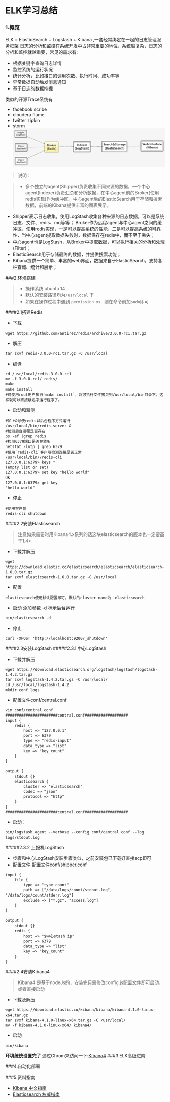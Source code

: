 # ELK学习总结
### 1.概览

ELK = ElasticSearch + Logstash + Kibana ,一套经常绑定在一起的日志管理服务框架
日志的分析和监控在系统开发中占非常重要的地位，系统越复杂，日志的分析和监控就越重要，常见的需求有:

* 根据关键字查询日志详情
* 监控系统的运行状况
* 统计分析，比如接口的调用次数、执行时间、成功率等
* 异常数据自动触发消息通知
* 基于日志的数据挖掘

类似的开源Trace系统有

* facebook scribe
* cloudera flume
* twitter zipkin
* storm
![platform](res/ELKR-log-platform.jpg )

>说明：

> * 多个独立的agent(Shipper)负责收集不同来源的数据，一个中心agent(Indexer)负责汇总和分析数据，在中心agent前的Broker(使用redis实现)作为缓冲区，中心agent后的ElasticSearch用于存储和搜索数据，前端的Kibana提供丰富的图表展示。
* Shipper表示日志收集，使用LogStash收集各种来源的日志数据，可以是系统日志、文件、redis、mq等等；
Broker作为远程agent与中心agent之间的缓冲区，使用redis实现，一是可以提高系统的性能，二是可以提高系统的可靠性，当中心agent提取数据失败时，数据保存在redis中，而不至于丢失；
* 中心agent也是LogStash，从Broker中提取数据，可以执行相关的分析和处理(Filter)；
* ElasticSearch用于存储最终的数据，并提供搜索功能；
* Kibana提供一个简单、丰富的web界面，数据来自于ElasticSearch，支持各种查询、统计和展示；

###2.环境搭建
> * 操作系统 ubuntu 14
> * 默认的安装路径均为`/usr/local` 下
> * 如果在操作过程中遇到 `permission xx ` 则在命令前加`sudu`即可


####2.1搭建Redis
* 下载    

```
wget https://github.com/antirez/redis/archive/3.0.0-rc1.tar.gz

```
* 解压 

```
tar zxvf redis-3.0.0-rc1.tar.gz -C /usr/local
```

* 编译

```
cd /usr/local/redis-3.0.0-rc1
mv -f 3.0.0-rc1/ redis/
make
make install
#可使用root用户执行`make install`，将可执行文件拷贝到/usr/local/bin目录下。这样就可以直接敲名字运行程序了。  
```
* 启动和监测


```
#加上&号使redis以后台程序方式运行  
/usr/local/bin/redis-server &  
#检测后台进程是否存在
ps -ef |grep redis
#检测6379端口是否在监听
netstat -lntp | grep 6379
#使用`redis-cli`客户端检测连接是否正常
/usr/local/bin//redis-cli
127.0.0.1:6379> keys *
(empty list or set)
127.0.0.1:6379> set key "hello world"
OK
127.0.0.1:6379> get key
"hello world"
```
* 停止

```
#使用客户端  
redis-cli shutdown
```
####2.2安装Elasticsearch
> 注意如果需要时用Kibana4.x系列的话这块elasticsearch的版本也一定要高于1.4> 

* 下载并解压

```
wget https://download.elastic.co/elasticsearch/elasticsearch/elasticsearch-1.6.0.tar.gz
tar zxvf elasticsearch-1.6.0.tar.gz -C /usr/local
```
* 配置

```
elasticsearch使用默认配置即可，默认的cluster name为：elasticsearch
```
* 启动 添加参数 -d 标示后台运行

```
bin/elasticsearch -d
```

* 停止

```
curl -XPOST 'http://localhost:9200/_shutdown'
```
####2.3安装LogStash
#####2.3.1 中心LogStash
* 下载并解压

```
wget https://download.elasticsearch.org/logstash/logstash/logstash-1.4.2.tar.gz
tar zxvf logstash-1.4.2.tar.gz -C /usr/local/
cd /usr/local/logstash-1.4.2
mkdir conf logs
```
* 配置文件conf/central.conf


```
vim conf/central.conf 
#######################central.conf################### 
input {
	redis {
		host => "127.0.0.1"
		port => 6379 
		type => "redis-input"
		data_type => "list"
		key => "key_count"
	}   
}

output {
	stdout {}
	elasticsearch {
		cluster => "elasticsearch"
		codec => "json"
		protocol => "http"
	}   
}
#######################central.conf################### 
```
* 启动：

```
bin/logstash agent --verbose --config conf/central.conf --log logs/stdout.log
```

#####2.3.2 上报机LogStash
* 步骤和中心LogStash安装步骤类似，之前安装包已下载好直接scp即可
* 配置文件 配置文件conf/shipper.conf

```
input {
	file {
		type => "type_count"
		path => ["/data/logs/count/stdout.log", "/data/logs/count/stderr.log"]
		exclude => ["*.gz", "access.log"]
	}   
}

output {
	stdout {}
	redis {
		host => "$中心stash ip"
		port => 6379
		data_type => "list"
		key => "key_count"
	}   
}
```

####2.4安装Kibana4
>Kibana4 是基于nodeJs的，安装完只需修改config.js配置文件即可启动，或者直接启动

* 下载及解压

```
wget https://download.elastic.co/kibana/kibana/kibana-4.1.0-linux-x64.tar.gz
tar zvxf kibana-4.1.0-linux-x64.tar.gz -C /usr/local/
mv -f kibana-4.1.0-linux-x64/ kibana4/
```
* 启动

```
bin/kibana
```

**环境统统设置完了** 
通过Chrom来访问一下:[Kibana4](http://192.168.2.172:5601/)
###3.ELK高级进阶

###4.自动化部署

###5.资料指南
* [Kibana 中文指南](http://kibana.logstash.es/content/index.html)
* [Elasticsearch 权威指南](http://learnes.net/)





